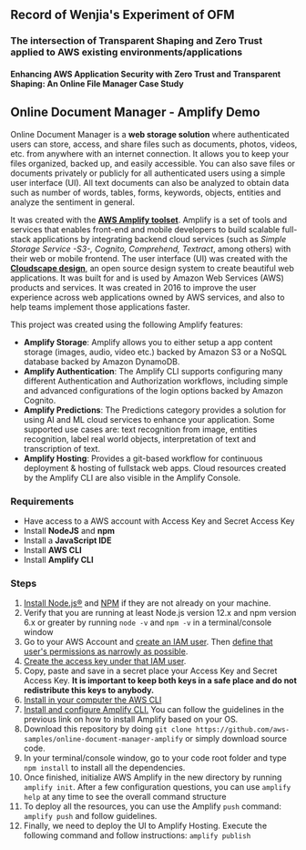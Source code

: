## Record of Wenjia's Experiment of OFM
### The intersection of Transparent Shaping and Zero Trust applied to AWS existing environments/applications
#### Enhancing AWS Application Security with Zero Trust and Transparent Shaping: An Online File Manager Case Study


## Online Document Manager - Amplify Demo
Online Document Manager is a **web storage solution** where authenticated users can store, access, and share files such as documents, photos, videos, etc. from anywhere with an internet connection. It allows you to keep your files organized, backed up, and easily accessible. You can also save files or documents privately or publicly for all authenticated users using a simple user interface (UI). All text documents can also be analyzed to obtain data such as number of words, tables, forms, keywords, objects, entities and analyze the sentiment in general. 

It was created with the [**AWS Amplify toolset**](https://docs.amplify.aws/). Amplify is a set of tools and services that enables front-end and mobile developers to build scalable full-stack applications by integrating backend cloud services (such as *Simple Storage Service -S3-, Cognito, Comprehend, Textract*, among others) with their web or mobile frontend. The user interface (UI) was created with the [**Cloudscape design**](https://cloudscape.design/), an open source design system to create beautiful web applications. It was built for and is used by Amazon Web Services (AWS) products and services. It was created in 2016 to improve the user experience across web applications owned by AWS services, and also to help teams implement those applications faster.

This project was created using the following Amplify features:
- **Amplify Storage**: Amplify allows you to either setup a app content storage (images, audio, video etc.) backed by Amazon S3 or a NoSQL database backed by Amazon DynamoDB.
- **Amplify Authentication**: The Amplify CLI supports configuring many different Authentication and Authorization workflows, including simple and advanced configurations of the login options backed by Amazon Cognito.
- **Amplify Predictions**: The Predictions category provides a solution for using AI and ML cloud services to enhance your application. Some supported use cases are: text recognition from image, entities recognition, label real world objects, interpretation of text and transcription of text.
- **Amplify Hosting**: Provides a git-based workflow for continuous deployment & hosting of fullstack web apps. Cloud resources created by the Amplify CLI are also visible in the Amplify Console.

### Requirements
 - Have access to a AWS account with Access Key and Secret Access Key
 - Install **NodeJS** and **npm**
 - Install a **JavaScript IDE**
 - Install **AWS CLI**
 - Install **Amplify CLI**

### Steps

 1. [Install Node.js®](https://nodejs.org/en/download/) and [NPM](https://www.npmjs.com/get-npm) if they are not already on your machine.
 2. Verify that you are running at least Node.js version 12.x and npm version 6.x or greater by running `node -v` and `npm -v` in a terminal/console window
 3. Go to your AWS Account and [create an IAM user](https://docs.aws.amazon.com/IAM/latest/UserGuide/id_users_create.html). Then [define that user's permissions as narrowly as possible](https://docs.aws.amazon.com/IAM/latest/UserGuide/best-practices.html#grant-least-privilege).
2.  [Create the access key under that IAM user](https://docs.aws.amazon.com/IAM/latest/UserGuide/id_credentials_access-keys.html).
3. Copy, paste and save in a secret place your Access Key and Secret Access Key. **It is important to keep both keys in a safe place and do not redistribute this keys to anybody.**
4. [Install in your computer the AWS CLI](https://docs.aws.amazon.com/cli/latest/userguide/getting-started-install.html#getting-started-install-instructions)
5. [Install and configure Amplify CLI.](https://docs.amplify.aws/cli/start/install/) You can follow the guidelines in the previous link on how to install Amplify based on your OS.
6. Download this repository by doing `git clone https://github.com/aws-samples/online-document-manager-amplify` or simply download source code.
7. In your terminal/console window, go to your code root folder and type `npm install` to install all the dependencies.
8. Once finished, initialize AWS Amplify in the new directory by running `amplify init`. After a few configuration questions, you can use `amplify help` at any time to see the overall command structure
9. To deploy all the resources, you can use the Amplify `push` command: `amplify push` and follow guidelines. 
10. Finally, we need to deploy the UI to Amplify Hosting. Execute the following command and follow instructions: `amplify publish`

